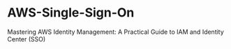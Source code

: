 # AWS-Single-Sign-On
Mastering AWS Identity Management: A Practical Guide to IAM and Identity Center (SSO)
